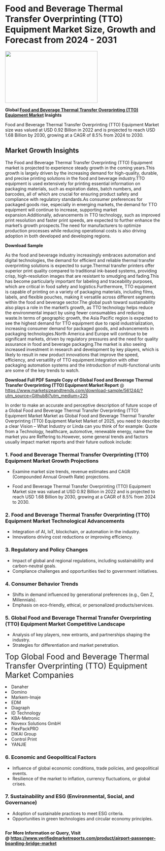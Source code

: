 <H1>Food and Beverage Thermal Transfer Overprinting (TTO) Equipment Market Size, Growth and Forecast from 2024 - 2031</H1><img class="aligncenter size-medium wp-image-584254" src="https://thirdeyenews.in/wp-content/uploads/2024/09/Global-Market-Research-300x168.jpeg" alt="" width="300" height="168" /><p><strong>Global&nbsp;<a href="https://www.marketsizeandtrends.com/download-sample/561244/?utm_source=Github8j?utm_medium=225">Food and Beverage Thermal Transfer Overprinting (TTO) Equipment Market</a> Insights</strong></p><p>Food and Beverage Thermal Transfer Overprinting (TTO) Equipment Market size was valued at USD 0.92 Billion in 2022 and is projected to reach USD 1.68 Billion by 2030, growing at a CAGR of 8.5% from 2024 to 2030.</p><p><h2>Market Growth Insights</h2> <p>The Food and Beverage Thermal Transfer Overprinting (TTO) Equipment market is projected to experience steady growth in the coming years.This growth is largely driven by the increasing demand for high-quality, durable, and precise printing solutions in the food and beverage industry.TTO equipment is used extensively for printing essential information on packaging materials, such as expiration dates, batch numbers, and barcodes, all of which are crucial for ensuring product safety and compliance with regulatory standards.As consumer preferences for packaged goods rise, especially in emerging markets, the demand for TTO equipment will continue to increase, supporting market expansion.Additionally, advancements in TTO technology, such as improved print resolution and faster print speeds, are expected to further enhance the market’s growth prospects.The need for manufacturers to optimize production processes while reducing operational costs is also driving adoption in both developed and developing regions.</p> <p><strong>Download Sample</strong></p> <p>As the food and beverage industry increasingly embraces automation and digital technologies, the demand for efficient and reliable thermal transfer overprinting solutions is expected to surge.Thermal transfer printers offer superior print quality compared to traditional ink-based systems, providing crisp, high-resolution images that are resistant to smudging and fading.This has become particularly important for labeling and traceability purposes, which are critical in food safety and logistics.Furthermore, TTO equipment is capable of printing on a variety of packaging materials, including films, labels, and flexible pouches, making it versatile across different segments within the food and beverage sector.The global push toward sustainability also plays a role in the market’s growth, as TTO technology helps reduce the environmental impact by using fewer consumables and reducing waste.In terms of geographic growth, the Asia Pacific region is expected to see the highest demand for TTO equipment due to rapid industrialization, increasing consumer demand for packaged goods, and advancements in packaging technologies.North America and Europe will continue to be significant markets, driven by regulatory pressures and the need for quality assurance in food and beverage packaging.The market is also seeing increased investment in research and development by key players, which is likely to result in new product innovations that improve the speed, efficiency, and versatility of TTO equipment.Integration with other packaging automation systems and the introduction of multi-functional units are some of the key trends to watch.<p><span class=""><strong>Download Full PDF Sample Copy of Global Food and Beverage Thermal Transfer Overprinting (TTO) Equipment Market Report</strong> @ <a href="https://www.marketsizeandtrends.com/download-sample/561244/?utm_source=Github8j?utm_medium=225" target="_blank">https://www.marketsizeandtrends.com/download-sample/561244/?utm_source=Github8j?utm_medium=225</a></span></p><p>In order to make an accurate and perceptive description of future scope of a Global&nbsp;Food and Beverage Thermal Transfer Overprinting (TTO) Equipment Market Market as Global&nbsp;Food and Beverage Thermal Transfer Overprinting (TTO) Equipment Market Market of 2025, you need to describe a clear Vision &ndash; What Industry or Linda can you think of for example: Quote from a Technology, healthcare, automotive, renewable energy, name the market you are Reffering to.However, some general trends and factors usually impact market reports and their future outlook include:</p><h3>1.&nbsp;<strong>Food and Beverage Thermal Transfer Overprinting (TTO) Equipment Market Growth Projections</strong></h3><ul><li>Examine market size trends, revenue estimates and CAGR (Compounded Annual Growth Rate) projections.</li><li><p>Food and Beverage Thermal Transfer Overprinting (TTO) Equipment Market size was valued at USD 0.92 Billion in 2022 and is projected to reach USD 1.68 Billion by 2030, growing at a CAGR of 8.5% from 2024 to 2030.</p></li></ul><h3>2.&nbsp;<strong>Food and Beverage Thermal Transfer Overprinting (TTO) Equipment Market Technological Advancements</strong></h3><ul><li>Integration of AI, IoT, blockchain, or automation in the industry.</li><li>Innovations driving cost reductions or improving efficiency.</li></ul><h3>3.&nbsp;<strong>Regulatory and Policy Changes</strong></h3><ul><li>Impact of global and regional regulations, including sustainability and carbon-neutral goals.</li><li>Compliance challenges and opportunities tied to government initiatives.</li></ul><h3>4.&nbsp;<strong>Consumer Behavior Trends</strong></h3><ul><li>Shifts in demand influenced by generational preferences (e.g., Gen Z, Millennials).</li><li>Emphasis on eco-friendly, ethical, or personalized products/services.</li></ul><h3>5.&nbsp;<strong>Global Food and Beverage Thermal Transfer Overprinting (TTO) Equipment Market Competitive Landscape</strong></h3><ul><li>Analysis of key players, new entrants, and partnerships shaping the industry.</li><li>Strategies for differentiation and market penetration.</li></ul><p data-pm-slice="1 1 []"><span style="color: inherit; font-family: inherit; font-size: 25px;">Top Global Food and Beverage Thermal Transfer Overprinting (TTO) Equipment Market Companies</span></p><div class="" data-test-id=""><p><li>Danaher</li><li> Domino</li><li> Markem-Imaje</li><li> EDM</li><li> Diagraph</li><li> ID Technology</li><li> KBA-Metronic</li><li> Novexx Solutions GmbH</li><li> FlexPackPRO</li><li> DIKAI Group</li><li> Control Print</li><li> YANJIE</li></p></div><h3>6.&nbsp;<strong>Economic and Geopolitical Factors</strong></h3><ul><li>Influence of global economic conditions, trade policies, and geopolitical events.</li><li>Resilience of the market to inflation, currency fluctuations, or global crises.</li></ul><h3>7.&nbsp;<strong>Sustainability and ESG (Environmental, Social, and Governance)</strong></h3><ul><li>Adoption of sustainable practices to meet ESG criteria.</li><li>Opportunities in green technologies and circular economy principles.</li></ul><h2><strong style="font-size: 14px;">For More Information or Query, Visit @&nbsp;</strong><a style="background-color: #ffffff; font-size: 14px;" href="https://www.marketsizeandtrends.com/report/food-and-beverage-thermal-transfer-overprinting-tto-equipment-market/" target="_blank">https://www.verifiedmarketreports.com/product/airport-passenger-boarding-bridge-market</a></h2>